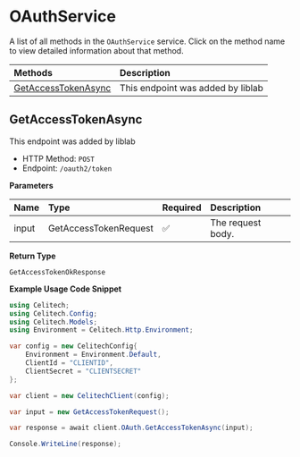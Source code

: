 # OAuthService

A list of all methods in the `OAuthService` service. Click on the method name to view detailed information about that method.

| Methods                                     | Description                       |
| :------------------------------------------ | :-------------------------------- |
| [GetAccessTokenAsync](#getaccesstokenasync) | This endpoint was added by liblab |

## GetAccessTokenAsync

This endpoint was added by liblab

- HTTP Method: `POST`
- Endpoint: `/oauth2/token`

**Parameters**

| Name  | Type                  | Required | Description       |
| :---- | :-------------------- | :------- | :---------------- |
| input | GetAccessTokenRequest | ✅       | The request body. |

**Return Type**

`GetAccessTokenOkResponse`

**Example Usage Code Snippet**

```csharp
using Celitech;
using Celitech.Config;
using Celitech.Models;
using Environment = Celitech.Http.Environment;

var config = new CelitechConfig{
    Environment = Environment.Default,
	ClientId = "CLIENTID",
	ClientSecret = "CLIENTSECRET"
};

var client = new CelitechClient(config);

var input = new GetAccessTokenRequest();

var response = await client.OAuth.GetAccessTokenAsync(input);

Console.WriteLine(response);
```

